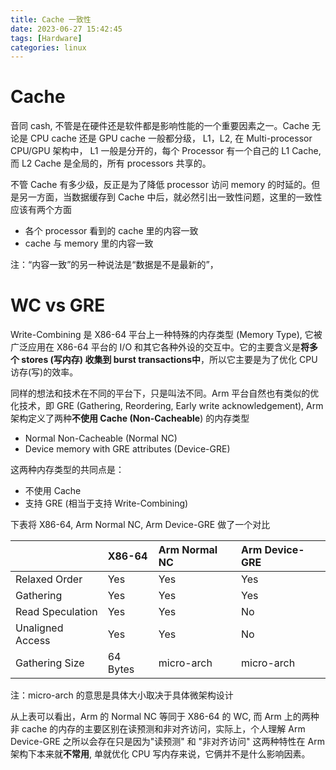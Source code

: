 ```yaml
---
title: Cache 一致性
date: 2023-06-27 15:42:45
tags: [Hardware]
categories: linux
---
```


# Cache

音同 cash, 不管是在硬件还是软件都是影响性能的一个重要因素之一。Cache 无论是 CPU cache 还是 GPU cache 一般都分级， L1，L2, 在 Multi-processor CPU/GPU 架构中， L1 一般是分开的，每个 Processor 有一个自己的 L1 Cache, 而 L2 Cache 是全局的，所有 processors 共享的。

<!--more-->

不管 Cache 有多少级，反正是为了降低 processor 访问 memory 的时延的。但是另一方面，当数据缓存到 Cache 中后，就必然引出一致性问题，这里的一致性应该有两个方面

- 各个 processor 看到的 cache 里的内容一致
- cache 与 memory 里的内容一致

注：“内容一致”的另一种说法是“数据是不是最新的”，

# WC vs GRE

Write-Combining 是 X86-64 平台上一种特殊的内存类型 (Memory Type), 它被广泛应用在 X86-64 平台的 I/O 和其它各种外设的交互中。它的主要含义是**将多个 stores (写内存) 收集到 burst transactions中**，所以它主要是为了优化 CPU 访存(写)的效率。

同样的想法和技术在不同的平台下，只是叫法不同。Arm 平台自然也有类似的优化技术，即 GRE (Gathering, Reordering, Early write acknowledgement), Arm 架构定义了两种**不使用 Cache (Non-Cacheable**) 的内存类型

- Normal Non-Cacheable (Normal NC)
- Device memory with GRE attributes (Device-GRE)

这两种内存类型的共同点是：

- 不使用 Cache
- 支持 GRE (相当于支持 Write-Combining)

下表将 X86-64, Arm Normal NC, Arm Device-GRE 做了一个对比

|                 | X86-64           | Arm Normal NC    | Arm Device-GRE     |
|:----------------|:-----------------|:-----------------|:-------------------|
|Relaxed Order    | Yes              | Yes              | Yes                |
|Gathering        | Yes              | Yes              | Yes                |
|Read Speculation | Yes              | Yes              | No                 |
|Unaligned Access | Yes              | Yes              | No                 |
|Gathering Size   | 64 Bytes         | micro-arch       | micro-arch         |

注：micro-arch 的意思是具体大小取决于具体微架构设计

从上表可以看出，Arm 的 Normal NC 等同于 X86-64 的 WC, 而 Arm 上的两种非 cache 的内存的主要区别在读预测和非对齐访问，实际上，个人理解 Arm Device-GRE 之所以会存在只是因为"读预测" 和 "非对齐访问" 这两种特性在 Arm 架构下本来就**不常用**, 单就优化 CPU 写内存来说，它俩并不是什么影响因素。
